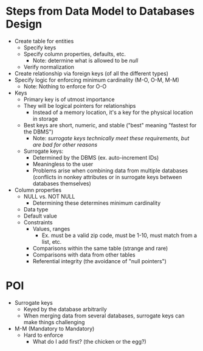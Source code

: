 # Steps from Data Model to Databases Design

- Create table for entities
	- Specify keys
	- Specify column properties, defaults, etc.
		- Note: determine what is allowed to be *null*
	- Verify normalization
- Create relationship via foreign keys (of all the different types)
- Specify logic for enforcing minimum cardinality (M-O, O-M, M-M)
	- Note: Nothing to enforce for O-O
- Keys
	- Primary key is of utmost importance
	- They will be logical pointers for relationships
		- Instead of a memory location, it's a key for the physical location in storage
	- Best keys are short, numeric, and stable ("best" meaning "fastest for the DBMS")
		- Note: *surrogate keys technically meet these requirements, but are bad for other reasons*
	- Surrogate keys:
		- Determined by the DBMS (ex. auto-increment IDs)
		- Meaningless to the user
		- Problems arise when combining data from multiple databases (conflicts in nonkey attributes or in surrogate keys between databases themselves)
- Column properties
	- NULL vs. NOT NULL
		- Determining these determines minimum cardinality
	- Data type
	- Default value
	- Constraints
		- Values, ranges
			- Ex. must be a valid zip code, must be 1-10, must match from a list, etc.
		- Comparisons within the same table (strange and rare)
		- Comparisons with data from other tables
		- Referential integrity (the avoidance of "null pointers")

# POI

- Surrogate keys
	- Keyed by the database arbitrarily
	- When merging data from several databases, surrogate keys can make things challenging
- M-M (Mandatory to Mandatory)
	- Hard to enforce
		- What do I add first? (the chicken or the egg?)